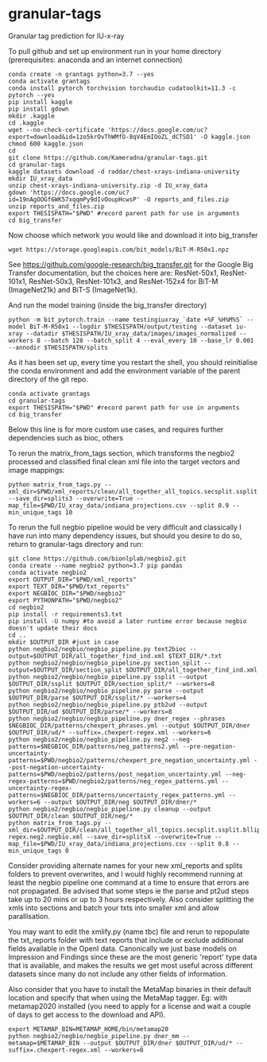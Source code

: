 # granular-tags
Granular tag prediction for IU-x-ray

To pull github and set up environment run in your home directory (prerequisites: anaconda and an internet connection)
```shell
conda create -n grantags python=3.7 --yes
conda activate grantags
conda install pytorch torchvision torchaudio cudatoolkit=11.3 -c pytorch --yes
pip install kaggle
pip install gdown
mkdir .kaggle
cd .kaggle
wget --no-check-certificate 'https://docs.google.com/uc?export=download&id=1zo5krOvThWMfO-8qV4EmIOoZL_dCTSD1' -O kaggle.json
chmod 600 kaggle.json
cd
git clone https://github.com/Kameradna/granular-tags.git
cd granular-tags
kaggle datasets download -d raddar/chest-xrays-indiana-university
mkdir IU_xray_data
unzip chest-xrays-indiana-university.zip -d IU_xray_data
gdown 'https://docs.google.com/uc?id=19nAgOOGf6WK57xqqmPy9dIvOoupHcwsP' -O reports_and_files.zip
unzip reports_and_files.zip
export THESISPATH="$PWD" #record parent path for use in arguments
cd big_transfer
```

Now choose which network you would like and download it into big_transfer
```shell
wget https://storage.googleapis.com/bit_models/BiT-M-R50x1.npz
```
See https://github.com/google-research/big_transfer.git for the Google Big Transfer documentation, but the choices here are:
ResNet-50x1, ResNet-101x1, ResNet-50x3, ResNet-101x3, and ResNet-152x4 for BiT-M (ImageNet21k) and BiT-S (ImageNet1k).


And run the model training (inside the big_transfer directory)
```shell
python -m bit_pytorch.train --name testingiuxray_`date +%F_%H%M%S` --model BiT-M-R50x1 --logdir $THESISPATH/output/testing --dataset iu-xray --datadir $THESISPATH/IU_xray_data/images/images_normalized --workers 8 --batch 128 --batch_split 4 --eval_every 10 --base_lr 0.001 --annodir $THESISPATH/splits
```
As it has been set up, every time you restart the shell, you should reinitialise the conda environment and add the environment variable of the parent directory of the git repo.
```shell
conda activate grantags
cd granular-tags
export THESISPATH="$PWD" #record parent path for use in arguments
cd big_transfer
```
Below this line is for more custom use cases, and requires further dependencies such as bioc, others


To rerun the matrix_from_tags section, which transforms the negbio2 processed and classified final clean xml file into the target vectors and image mappings:
```shell
python matrix_from_tags.py --xml_dir=$PWD/xml_reports/clean/all_together_all_topics.secsplit.ssplit.bllip.ud.mm.neg2.negbio.xml --save_dir=splits3 --overwrite=True --map_file=$PWD/IU_xray_data/indiana_projections.csv --split 0.9 --min_unique_tags 10
```
To rerun the full negbio pipeline would be very difficult and classically I have run into many dependency issues, but should you desire to do so, return to granular-tags directory and run:
```shell
git clone https://github.com/bionlplab/negbio2.git
conda create --name negbio2 python=3.7 pip pandas
conda activate negbio2
export OUTPUT_DIR="$PWD/xml_reports"
export TEXT_DIR="$PWD/txt_reports"
export NEGBIOC_DIR="$PWD/negbio2"
export PYTHONPATH="$PWD/negbio2"
cd negbio2
pip install -r requirements3.txt
pip install -U numpy #to avoid a later runtime error because negbio doesn't update their docs
cd ..
mkdir $OUTPUT_DIR #just in case
python negbio2/negbio/negbio_pipeline.py text2bioc --output=$OUTPUT_DIR/all_together_find_ind.xml $TEXT_DIR/*.txt
python negbio2/negbio/negbio_pipeline.py section_split --output=$OUTPUT_DIR/section_split $OUTPUT_DIR/all_together_find_ind.xml
python negbio2/negbio/negbio_pipeline.py ssplit --output $OUTPUT_DIR/ssplit $OUTPUT_DIR/section_split/* --workers=8
python negbio2/negbio/negbio_pipeline.py parse --output $OUTPUT_DIR/parse $OUTPUT_DIR/ssplit/* --workers=4
python negbio2/negbio/negbio_pipeline.py ptb2ud --output $OUTPUT_DIR/ud $OUTPUT_DIR/parse/* --workers=8
python negbio2/negbio/negbio_pipeline.py dner_regex --phrases $NEGBIOC_DIR/patterns/chexpert_phrases.yml --output $OUTPUT_DIR/dner $OUTPUT_DIR/ud/* --suffix=.chexpert-regex.xml --workers=6
python negbio2/negbio/negbio_pipeline.py neg2 --neg-patterns=$NEGBIOC_DIR/patterns/neg_patterns2.yml --pre-negation-uncertainty-patterns=$PWD/negbio2/patterns/chexpert_pre_negation_uncertainty.yml --post-negation-uncertainty-patterns=$PWD/negbio2/patterns/post_negation_uncertainty.yml --neg-regex-patterns=$PWD/negbio2/patterns/neg_regex_patterns.yml --uncertainty-regex-patterns=$NEGBIOC_DIR/patterns/uncertainty_regex_patterns.yml --workers=6 --output $OUTPUT_DIR/neg $OUTPUT_DIR/dner/*
python negbio2/negbio/negbio_pipeline.py cleanup --output $OUTPUT_DIR/clean $OUTPUT_DIR/neg/*
python matrix_from_tags.py --xml_dir=$OUTPUT_DIR/clean/all_together_all_topics.secsplit.ssplit.bllip.ud.chexpert-regex.neg2.negbio.xml --save_dir=splitsX --overwrite=True --map_file=$PWD/IU_xray_data/indiana_projections.csv --split 0.8 --min_unique_tags 0
```
Consider providing alternate names for your new xml_reports and splits folders to prevent overwrites, and I would highly recommend running at least the negbio pipeline one command at a time to ensure that errors are not propagated. Be advised that some steps ie the parse and pt2ud steps take up to 20 mins or up to 3 hours respectively. Also consider splitting the xmls into sections and batch your txts into smaller xml and allow parallisation.


You may want to edit the xmlify.py (name tbc) file and rerun to repopulate the txt_reports folder with text reports that include or exclude additional fields available in the OpenI data. Canonically we just base models on Impression and Findings since these are the most generic 'report' type data that is available, and makes the results we get most useful across different datasets since many do not include any other fields of information.


Also consider that you have to install the MetaMap binaries in their default location and specify that when using the MetaMap tagger. Eg: with metamap2020 installed (you need to apply for a license and wait a couple of days to get access to the download and API).

```shell
export METAMAP_BIN=METAMAP_HOME/bin/metamap20
python negbio2/negbio/negbio_pipeline.py dner_mm --metamap=$METAMAP_BIN --output $OUTPUT_DIR/dner $OUTPUT_DIR/ud/* --suffix=.chexpert-regex.xml --workers=8
```
